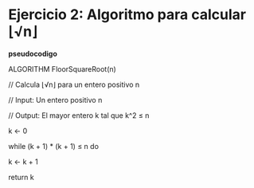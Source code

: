 # Ejercicio 2: Algoritmo para calcular ⌊√n⌋

**pseudocodigo**

ALGORITHM FloorSquareRoot(n)

// Calcula ⌊√n⌋ para un entero positivo n

// Input: Un entero positivo n

// Output: El mayor entero k tal que k^2 ≤ n


k ← 0

while (k + 1) * (k + 1) ≤ n do

  k ← k + 1

return k